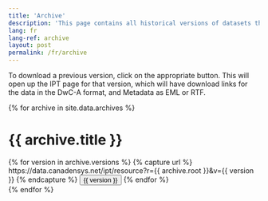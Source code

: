 ```yaml
---
title: 'Archive'
description: 'This page contains all historical versions of datasets that the museum publishes.'
lang: fr
lang-ref: archive
layout: post
permalink: /fr/archive
---
```


To download a previous version, click on the appropriate button. This will open up the IPT page for that version, which will have download links for the data in the DwC-A format, and Metadata as EML or RTF.

{% for archive in site.data.archives %}
<h1>
{{ archive.title }}
</h1>
<div class="btn-group">
{% for version in archive.versions %}
{% capture url %}
https://data.canadensys.net/ipt/resource?r={{ archive.root }}&v={{ version }}
{% endcapture %}
<a href="{{ url }}"><button>{{ version }}</button></a>
{% endfor %}
</div>
{% endfor %}